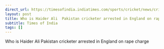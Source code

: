 ```yaml
---
direct_url: https://timesofindia.indiatimes.com/sports/cricket/news/cricket-who-is-haider-ali-pakistan-cricketer-arrested-in-england-on-rape-charge/articleshow/123177750.cms
layout: post
title: Who is Haider Ali  Pakistan cricketer arrested in England on rape charge
subtitle: Times of India
tags: []
---
```


Who is Haider Ali  Pakistan cricketer arrested in England on rape charge
